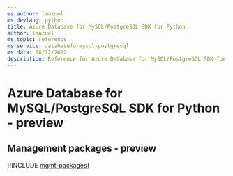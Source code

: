 ```yaml
---
ms.author: lmazuel
ms.devlang: python
title: Azure Database for MySQL/PostgreSQL SDK for Python
author: lmazuel
ms.topic: reference
ms.service: databaseformysql-postgresql
ms.data: 08/12/2022
description: Reference for Azure Database for MySQL/PostgreSQL SDK for Python
---
```

# Azure Database for MySQL/PostgreSQL SDK for Python - preview

## Management packages - preview
[!INCLUDE [mgmt-packages](database-for-mysql-postgresql-mgmt-index.md)]